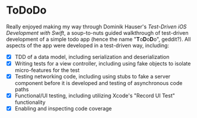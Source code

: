 # ToDoDo

Really enjoyed making my way through Dominik Hauser's *Test-Driven iOS Development with Swift*, a soup-to-nuts guided walkthrough of test-driven development of a simple todo app (hence the name "**T**o**D**o**D**o", geddit?). All aspects of the app were developed in a test-driven way, including:

- [x] TDD of a data model, including serialization and deserialization
- [x] Writing tests for a view controller, including using fake objects to isolate micro-features for the test
- [x] Testing networking code, including using stubs to fake a server component before it is developed and testing of asynchronous code paths
- [x] Functional/UI testing, including utilizing Xcode's "Record UI Test" functionality
- [x] Enabling and inspecting code coverage
